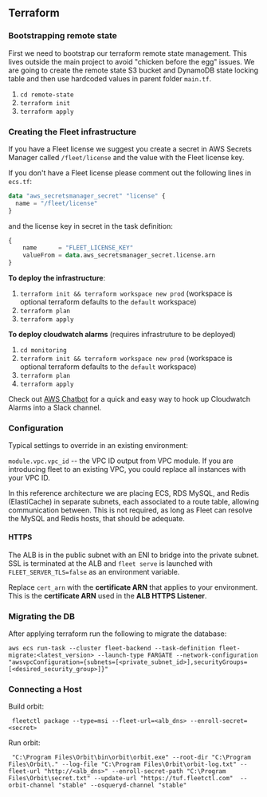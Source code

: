 ## Terraform

### Bootstrapping remote state

First we need to bootstrap our terraform remote state management. This lives outside the main project to avoid "chicken before the egg"
issues. We are going to create the remote state S3 bucket and DynamoDB state locking table and then use hardcoded values
in parent folder `main.tf`.
1. `cd remote-state`
2. `terraform init`
3. `terraform apply`

### Creating the Fleet infrastructure
If you have a Fleet license we suggest you create a secret in AWS Secrets Manager called `/fleet/license`
and the value with the Fleet license key.

If you don't have a Fleet license please comment out the following lines in `ecs.tf`:

```terraform
data "aws_secretsmanager_secret" "license" {
  name = "/fleet/license"
}
```
and the license key in secret in the task definition:
```terraform
{
    name      = "FLEET_LICENSE_KEY"
    valueFrom = data.aws_secretsmanager_secret.license.arn
}
```

**To deploy the infrastructure**:
1. `terraform init && terraform workspace new prod` (workspace is optional terraform defaults to the `default` workspace)
2. `terraform plan`
3. `terraform apply`

**To deploy cloudwatch alarms** (requires infrastruture to be deployed)
1. `cd monitoring`
2. `terraform init && terraform workspace new prod` (workspace is optional terraform defaults to the `default` workspace)
3. `terraform plan`
4. `terraform apply`

Check out [AWS Chatbot](https://docs.aws.amazon.com/chatbot/latest/adminguide/setting-up.html) for a quick and easy way to hook up Cloudwatch Alarms into a Slack channel. 

### Configuration

Typical settings to override in an existing environment:

`module.vpc.vpc_id` -- the VPC ID output from VPC module. If you are introducing fleet to an existing VPC, you could replace all instances with your VPC ID.

In this reference architecture we are placing ECS, RDS MySQL, and Redis (ElastiCache) in separate subnets, each associated to a route table, allowing communication between.
This is not required, as long as Fleet can resolve the MySQL and Redis hosts, that should be adequate.

#### HTTPS

The ALB is in the public subnet with an ENI to bridge into the private subnet. SSL is terminated at the ALB and `fleet serve` is launched with `FLEET_SERVER_TLS=false` as an
environment variable.

Replace `cert_arn` with the **certificate ARN** that applies to your environment. This is the **certificate ARN** used in the **ALB HTTPS Listener**.

### Migrating the DB

After applying terraform run the following to migrate the database:
```
aws ecs run-task --cluster fleet-backend --task-definition fleet-migrate:<latest_version> --launch-type FARGATE --network-configuration "awsvpcConfiguration={subnets=[<private_subnet_id>],securityGroups=[<desired_security_group>]}"
```

### Connecting a Host

Build orbit: 

```
 fleetctl package --type=msi --fleet-url=<alb_dns> --enroll-secret=<secret>
```

Run orbit:

```
 "C:\Program Files\Orbit\bin\orbit\orbit.exe" --root-dir "C:\Program Files\Orbit\." --log-file "C:\Program Files\Orbit\orbit-log.txt" --fleet-url "http://<alb_dns>" --enroll-secret-path "C:\Program Files\Orbit\secret.txt" --update-url "https://tuf.fleetctl.com"  --orbit-channel "stable" --osqueryd-channel "stable"
```